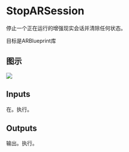 # StopARSession

停止一个正在运行的增强现实会话并清除任何状态。

目标是ARBlueprint库

## 图示

![]($-20221218-17574376.png)

## Inputs

在。执行。 

## Outputs

输出。执行。
